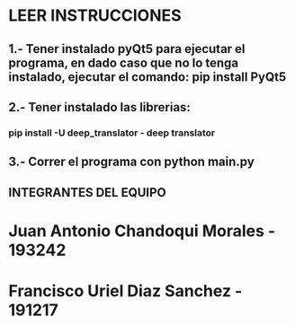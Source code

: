 # LEER INSTRUCCIONES
## 1.- Tener instalado pyQt5 para ejecutar el programa, en dado caso que no lo tenga instalado, ejecutar el comando: pip install PyQt5
## 2.- Tener instalado las librerias:  
### pip install -U deep_translator - deep translator
## 3.- Correr el programa con python main.py

## INTEGRANTES DEL EQUIPO
# Juan Antonio Chandoqui Morales - 193242
# Francisco Uriel Diaz Sanchez - 191217